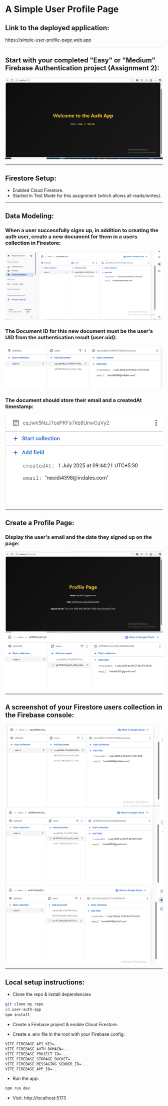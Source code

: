 # A Simple User Profile Page

## Link to the deployed application:

https://simple-user-profile-page.web.app

---

## Start with your completed "Easy" or "Medium" Firebase Authentication project (Assignment 2):
![alt text](11.PNG)

---

## Firestore Setup:

- Enabled Cloud Firestore.
- Started in Test Mode for this assignment (which allows all reads/writes).

---

## Data Modeling:

### When a user successfully signs up, in addition to creating the auth user, create a new document for them in a   users collection in Firestore:
![alt text](2.PNG)

### The Document ID for this new document must be the user's UID from the authentication result (user.uid):
![alt text](3.PNG)

### The document should store their email and a createdAt timestamp:
![alt text](4.PNG)

---

## Create a Profile Page:

### Display the user's email and the date they signed up on the page:
![alt text](5.PNG)
![alt text](6.PNG)

---

## A screenshot of your Firestore users collection in the Firebase console:
![alt text](1.PNG)
![alt text](7.PNG)
![alt text](8.PNG)

---

## Local setup instructions:

- Clone the repo & install dependencies
```bash
git clone my repo
cd user-auth-app
npm install
```

- Create a Firebase project & enable Cloud Firestore.

- Create a .env file in the root with your Firebase config:
```
VITE_FIREBASE_API_KEY=...
VITE_FIREBASE_AUTH_DOMAIN=...
VITE_FIREBASE_PROJECT_ID=...
VITE_FIREBASE_STORAGE_BUCKET=...
VITE_FIREBASE_MESSAGING_SENDER_ID=...
VITE_FIREBASE_APP_ID=...
```

- Run the app:
```bash
npm run dev
```

- Visit: http://localhost:5173